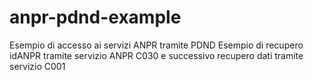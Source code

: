 # anpr-pdnd-example
Esempio di accesso ai servizi ANPR tramite PDND
Esempio di recupero idANPR tramite servizio ANPR C030 e successivo recupero dati tramite servizio C001